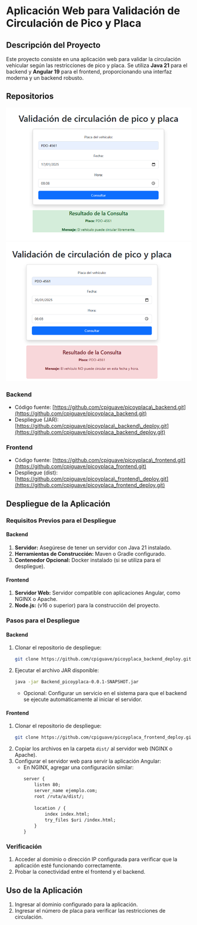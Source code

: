 # Aplicación Web para Validación de Circulación de Pico y Placa

## Descripción del Proyecto

Este proyecto consiste en una aplicación web para validar la circulación vehicular según las restricciones de pico y placa. Se utiliza **Java 21** para el backend y **Angular 19** para el frontend, proporcionando una interfaz moderna y un backend robusto.

## Repositorios
![Validación correcta](correcto.png)
![Validación incorrecta](incorrecto.png)
### Backend

- Código fuente: [https://github.com/cpiguave/picoyplaca\_backend.git](https://github.com/cpiguave/picoyplaca_backend.git)
- Despliegue (JAR): [https://github.com/cpiguave/picoyplaca\_backend\_deploy.git](https://github.com/cpiguave/picoyplaca_backend_deploy.git)

### Frontend

- Código fuente: [https://github.com/cpiguave/picoyplaca\_frontend.git](https://github.com/cpiguave/picoyplaca_frontend.git)
- Despliegue (dist): [https://github.com/cpiguave/picoyplaca\_frontend\_deploy.git](https://github.com/cpiguave/picoyplaca_frontend_deploy.git)

## Despliegue de la Aplicación

### Requisitos Previos para el Despliegue

#### Backend

1. **Servidor:** Asegúrese de tener un servidor con Java 21 instalado.
2. **Herramientas de Construcción:** Maven o Gradle configurado.
3. **Contenedor Opcional:** Docker instalado (si se utiliza para el despliegue).

#### Frontend

1. **Servidor Web:** Servidor compatible con aplicaciones Angular, como NGINX o Apache.
2. **Node.js:** (v16 o superior) para la construcción del proyecto.

### Pasos para el Despliegue

#### Backend

1. Clonar el repositorio de despliegue:
   ```bash
   git clone https://github.com/cpiguave/picoyplaca_backend_deploy.git
   ```
2. Ejecutar el archivo JAR disponible:
   ```bash
   java -jar Backend_picoyplaca-0.0.1-SNAPSHOT.jar
   ```
   - Opcional: Configurar un servicio en el sistema para que el backend se ejecute automáticamente al iniciar el servidor.

#### Frontend

1. Clonar el repositorio de despliegue:
   ```bash
   git clone https://github.com/cpiguave/picoyplaca_frontend_deploy.git
   ```
2. Copiar los archivos en la carpeta `dist/` al servidor web (NGINX o Apache).
3. Configurar el servidor web para servir la aplicación Angular:
   - En NGINX, agregar una configuración similar:
     ```nginx
     server {
         listen 80;
         server_name ejemplo.com;
         root /ruta/a/dist/;

         location / {
             index index.html;
             try_files $uri /index.html;
         }
     }
     ```

### Verificación

1. Acceder al dominio o dirección IP configurada para verificar que la aplicación esté funcionando correctamente.
2. Probar la conectividad entre el frontend y el backend.

## Uso de la Aplicación

1. Ingresar al dominio configurado para la aplicación.
2. Ingresar el número de placa para verificar las restricciones de circulación.



